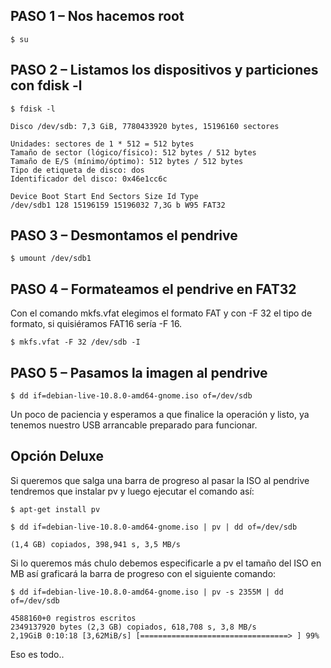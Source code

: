 ## PASO 1 – Nos hacemos root

```
$ su
```
## PASO 2 – Listamos los dispositivos y particiones con fdisk -l

```
$ fdisk -l
```
```
Disco /dev/sdb: 7,3 GiB, 7780433920 bytes, 15196160 sectores

Unidades: sectores de 1 * 512 = 512 bytes
Tamaño de sector (lógico/físico): 512 bytes / 512 bytes
Tamaño de E/S (mínimo/óptimo): 512 bytes / 512 bytes
Tipo de etiqueta de disco: dos
Identificador del disco: 0x46e1cc6c

Device Boot Start End Sectors Size Id Type
/dev/sdb1 128 15196159 15196032 7,3G b W95 FAT32
```
## PASO 3 – Desmontamos el pendrive
```
$ umount /dev/sdb1
```
## PASO 4 – Formateamos el pendrive en FAT32
Con el comando mkfs.vfat elegimos el formato FAT y con -F 32 el tipo de formato, si quisiéramos FAT16 sería -F 16.
```
$ mkfs.vfat -F 32 /dev/sdb -I
```
## PASO 5 – Pasamos la imagen al pendrive
```
$ dd if=debian-live-10.8.0-amd64-gnome.iso of=/dev/sdb
```
Un poco de paciencia y esperamos a que finalice la operación y listo, ya tenemos nuestro USB arrancable preparado para funcionar.

## Opción Deluxe
Si queremos que salga una barra de progreso al pasar la ISO al pendrive tendremos que instalar pv y luego ejecutar el comando así:
```
$ apt-get install pv
```
```
$ dd if=debian-live-10.8.0-amd64-gnome.iso | pv | dd of=/dev/sdb
```
```
(1,4 GB) copiados, 398,941 s, 3,5 MB/s
```
Si lo queremos más chulo debemos especificarle a pv el tamaño del ISO en MB así graficará la barra de progreso con el siguiente comando:

```
$ dd if=debian-live-10.8.0-amd64-gnome.iso | pv -s 2355M | dd of=/dev/sdb
```
```
4588160+0 registros escritos
2349137920 bytes (2,3 GB) copiados, 618,708 s, 3,8 MB/s
2,19GiB 0:10:18 [3,62MiB/s] [=================================> ] 99% 
```

Eso es todo..


